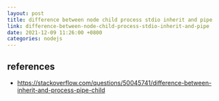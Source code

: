 ```yaml
---
layout: post
title: difference between node child process stdio inherit and pipe
link: difference-between-node-child-process-stdio-inherit-and-pipe
date: 2021-12-09 11:26:00 +0800
categories: nodejs
---
```


## references

- <https://stackoverflow.com/questions/50045741/difference-between-inherit-and-process-pipe-child>

